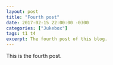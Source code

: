 ```yaml
---
layout: post
title: "Fourth post"
date: 2017-02-15 22:00:00 -0300
categories: ["Jukebox"]
tags: t1 t4
excerpt: The fourth post of this blog.
---
```

This is the fourth post.
